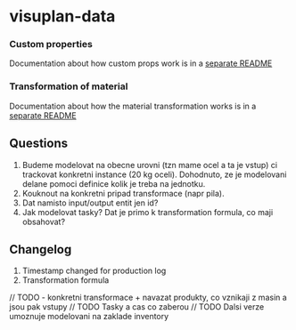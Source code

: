 # visuplan-data

### Custom properties

Documentation about how custom props work is in a
[separate README](./CUSTOM_PROPS.md)

### Transformation of material

Documentation about how the material transformation works is in a
[separate README](./TRANSFORMATION.md)

## Questions

1. Budeme modelovat na obecne urovni (tzn mame ocel a ta je vstup) ci trackovat konkretni instance (20 kg oceli). Dohodnuto, ze je modelovani delane pomoci definice kolik je treba na jednotku.
2. Kouknout na konkretni pripad transformace (napr pila).
3. Dat namisto input/output entit jen id?
4. Jak modelovat tasky? Dat je primo k transformation formula, co maji obsahovat?

## Changelog

1. Timestamp changed for production log
2. Transformation formula

// TODO - konkretni transformace + navazat produkty, co vznikaji z masin a jsou pak vstupy
// TODO Tasky a cas co zaberou
// TODO Dalsi verze umoznuje modelovani na zaklade inventory
